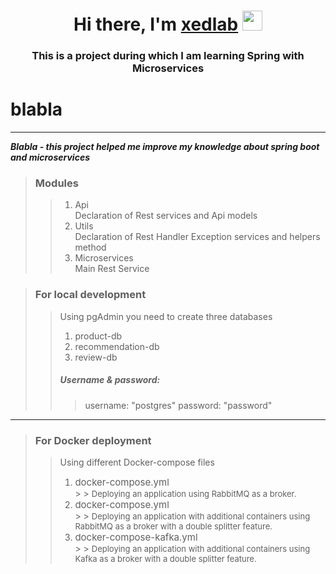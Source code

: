 <h1 align="center">Hi there, I'm <a href="#" target="_blank">xedlab</a> 
<img src="https://github.com/blackcater/blackcater/raw/main/images/Hi.gif" height="32"/></h1>
<h3 align="center">This is a project during which I am learning Spring with Microservices</h3>


blabla
===========
___

***Blabla - this project helped me improve my knowledge about spring boot and microservices***

> ### Modules
> > 1. Api <br>
> > Declaration of Rest services and Api models
> > 2. Utils <br>
> >  Declaration of Rest Handler Exception services and helpers method
> > 3. Microservices <br>
> >  Main Rest Service

> ### For local development
> > Using pgAdmin you need to create three databases
> > 1. product-db
> > 2. recommendation-db
> > 3. review-db
> > ##### Username & password:
> > > username: "postgres"
> > > password: "password"
___

> ### For Docker deployment
> > Using different Docker-compose files
> > 1. <span style="font-size:15px;">docker-compose.yml<br> </span>
       > > <span style="font-size:13px;">Deploying an application using RabbitMQ as a broker.</span>
> > 2. <span style="font-size:15px;">docker-compose.yml<br></span>
       > > <span style="font-size:13px;">Deploying an application with additional containers using RabbitMQ as a broker
       with a double splitter feature.</span>
> > 3. <span style="font-size:15px;">docker-compose-kafka.yml<br></span>
       > > <span style="font-size:13px;">Deploying an application with additional containers using Kafka as a broker
       with a double splitter feature.</span>
 